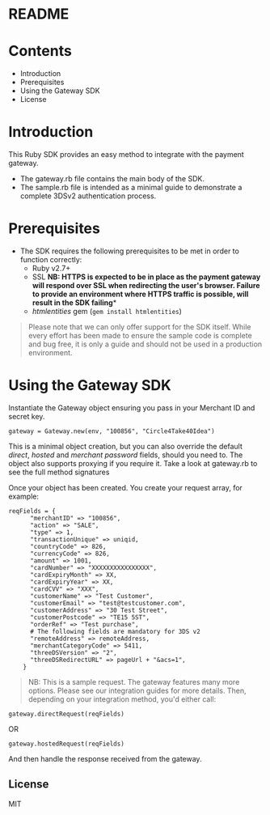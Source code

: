 # README

# Contents

- Introduction
- Prerequisites
- Using the Gateway SDK
- License

# Introduction

This Ruby SDK provides an easy method to integrate with the payment gateway.
 - The gateway.rb file contains the main body of the SDK.
 - The sample.rb file is intended as a minimal guide to demonstrate a complete 3DSv2 authentication process.

# Prerequisites

- The SDK requires the following prerequisites to be met in order to function correctly:
    - Ruby v2.7+
    - SSL **NB: HTTPS is expected to be in place as the payment gateway will respond over SSL when redirecting the user's browser. Failure to provide an environment where HTTPS traffic is possible, will result in the SDK failing***
    - _htmlentities_ gem (`gem install htmlentities`)

> Please note that we can only offer support for the SDK itself. While every effort has been made to ensure the sample code is complete and bug free, it is only a guide and should not be used in a production environment.

# Using the Gateway SDK

Instantiate the Gateway object ensuring you pass in your Merchant ID and secret key.

```
gateway = Gateway.new(env, "100856", "Circle4Take40Idea")
```

This is a minimal object creation, but you can also override the default _direct_, _hosted_ and _merchant password_ fields, should you need to. The object also supports proxying if you require it. Take a look at gateway.rb to see the full method signatures

Once your object has been created. You create your request array, for example:

```
reqFields = {
      "merchantID" => "100856",
      "action" => "SALE",
      "type" => 1,
      "transactionUnique" => uniqid,
      "countryCode" => 826,
      "currencyCode" => 826,
      "amount" => 1001,
      "cardNumber" => "XXXXXXXXXXXXXXXX",
      "cardExpiryMonth" => XX,
      "cardExpiryYear" => XX,
      "cardCVV" => "XXX",
      "customerName" => "Test Customer",
      "customerEmail" => "test@testcustomer.com",
      "customerAddress" => "30 Test Street",
      "customerPostcode" => "TE15 5ST",
      "orderRef" => "Test purchase",
      # The following fields are mandatory for 3DS v2
      "remoteAddress" => remoteAddress,
      "merchantCategoryCode" => 5411,
      "threeDSVersion" => "2",
      "threeDSRedirectURL" => pageUrl + "&acs=1",
    }
```

> NB: This is a sample request. The gateway features many more options. Please see our integration guides for more details.
Then, depending on your integration method, you'd either call:

```
gateway.directRequest(reqFields)
```

OR

```
gateway.hostedRequest(reqFields)
```

And then handle the response received from the gateway.

License
----
MIT